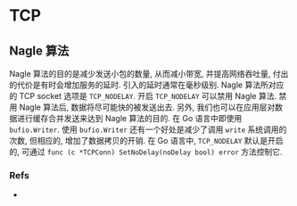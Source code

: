 # TCP

## Nagle 算法
Nagle 算法的目的是减少发送小包的数量, 从而减小带宽, 并提高网络吞吐量, 付出的代价是有时会增加服务的延时. 引入的延时通常在毫秒级别.
Nagle 算法所对应的 TCP socket 选项是 `TCP_NODELAY`. 开启 `TCP_NODELAY` 可以禁用 Nagle 算法. 禁用 Nagle 算法后, 数据将尽可能快的被发送出去.
另外, 我们也可以在应用层对数据进行缓存合并发送来达到 Nagle 算法的目的. 在 Go 语言中即使用 `bufio.Writer`. 使用 `bufio.Writer` 还有一个好处是减少了调用 `write` 系统调用的次数, 但相应的, 增加了数据拷贝的开销.
在 Go 语言中, `TCP_NODELAY` 默认是开启的, 可通过 `func (c *TCPConn) SetNoDelay(noDelay bool) error` 方法控制它.

### Refs
* 